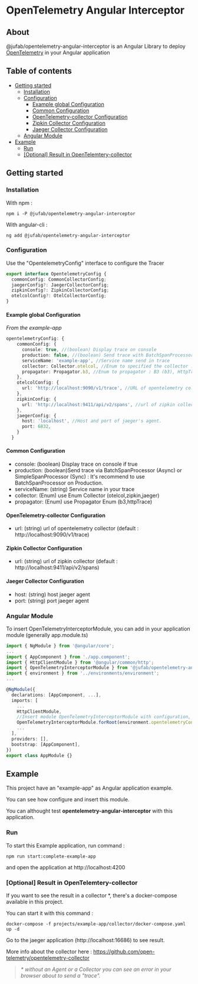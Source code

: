 # OpenTelemetry Angular Interceptor

## About

@jufab/opentelemetry-angular-interceptor is an Angular Library to deploy [OpenTelemetry](https://opentelemetry.io/) in your Angular application

## Table of contents

- [Getting started](#getting-started)
  - [Installation](#installation)
  - [Configuration](#configuration)
    - [Example global Configuration](#example-global-configuration)
    - [Common Configuration](#common-configuration)
    - [OpenTelemetry-collector Configuration](#opentelemetry-collector-configuration)
    - [Zipkin Collector Configuration](#zipkin-collector-configuration)
    - [Jaeger Collector Configuration](#jaeger-collector-configuration)
  - [Angular Module](#angular-module)
- [Example](#example)
  - [Run](#run)
  - [[Optional] Result in OpenTelemtery-collector](#optional-result-in-opentelemtery-collector)

## Getting started

### Installation

With npm :

```
npm i -P @jufab/opentelemetry-angular-interceptor
```

With angular-cli :

```
ng add @jufab/opentelemetry-angular-interceptor
```

### Configuration

Use the "OpentelemetryConfig" interface to configure the Tracer

```typescript
export interface OpentelemetryConfig {
  commonConfig: CommonCollectorConfig;
  jaegerConfig?: JaegerCollectorConfig;
  zipkinConfig?: ZipkinCollectorConfig;
  otelcolConfig?: OtelCollectorConfig;
}
```

#### Example global Configuration

_From the example-app_

```typescript
opentelemetryConfig: {
    commonConfig: {
      console: true, //(boolean) Display trace on console
      production: false, //(boolean) Send trace with BatchSpanProcessor (true) or SimpleSpanProcessor (false) more info : https://github.com/open-telemetry/opentelemetry-js/tree/master/packages/opentelemetry-api#tracing
      serviceName: 'example-app', //Service name send in trace
      collector: Collector.otelcol, //Enum to specified the collector : OpenTelemetry Collector(otelcol), Zipkin (zipkin), Jaeger (jaeger)
      propagator: Propagator.b3, //Enum to propagator : B3 (b3), HttpTraceContext (httpTrace)
    },
    otelcolConfig: {
      url: 'http://localhost:9090/v1/trace', //URL of opentelemetry collector
    },
    zipkinConfig: {
      url: 'http://localhost:9411/api/v2/spans', //url of zipkin collector
    },
    jaegerConfig: {
      host: 'localhost', //Host and port of jaeger's agent.
      port: 6832,
    }
  }

```

#### Common Configuration
 
 * console: (boolean) Display trace on console if true
 * production: (boolean)Send trace via BatchSpanProcessor (Async) or SimpleSpanProcessor (Sync) : It's recommend to use BatchSpanProcessor on Production.
 * serviceName: (string) Service name in your trace
 * collector: (Enum) use Enum Collector (otelcol,zipkin,jaeger)
 * propagator: (Enum) use Propagator Enum (b3,httpTrace)

#### OpenTelemetry-collector Configuration

* url: (string) url of opentelemetry collector (default : http://localhost:9090/v1/trace)

#### Zipkin Collector Configuration

* url: (string) url of zipkin collector (default : http://localhost:9411/api/v2/spans)

#### Jaeger Collector Configuration

* host: (string) host jaeger agent
* port: (string) port jaeger agent

### Angular Module

To insert OpenTelemetryInterceptorModule, you can add in your application module (generally app.module.ts)

```typescript
import { NgModule } from '@angular/core';
...
import { AppComponent } from './app.component';
import { HttpClientModule } from '@angular/common/http';
import { OpenTelemetryInterceptorModule } from '@jufab/opentelemetry-angular-interceptor';
import { environment } from '../environments/environment';
...

@NgModule({
  declarations: [AppComponent, ...],
  imports: [
    ...
    HttpClientModule,
    //Insert module OpenTelemetryInterceptorModule with configuration, HttpClientModule is used for interceptor
    OpenTelemetryInterceptorModule.forRoot(environment.opentelemetryConfig),
    ...
  ],
  providers: [],
  bootstrap: [AppComponent],
})
export class AppModule {}
```

## Example

This project have an "example-app" as Angular application example.

You can see how configure and insert this module.

You can althought test __opentelemetry-angular-interceptor__ with this application.

### Run


To start this Example application, run command :

```
npm run start:complete-example-app
```

and open the application at http://localhost:4200

### [Optional] Result in OpenTelemtery-collector

If you want to see the result in a collector *, there's a docker-compose available in this project.

You can start it with this command :

```
docker-compose -f projects/example-app/collector/docker-compose.yaml up -d
```

Go to the jaeger application (http://localhost:16686) to see result.

More info about the collector here : https://github.com/open-telemetry/opentelemetry-collector

> _* without an Agent or a Collector you can see an error in your browser about to send a "trace"._
